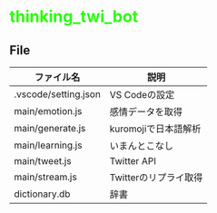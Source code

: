 # <span style="color: #2AFF00;">thinking_twi_bot</span>

## File

|ファイル名             |説明               |
|--------------------|-------------------|
|.vscode/setting.json|VS Codeの設定       |
|main/emotion.js     |感情データを取得      |
|main/generate.js    |kuromojiで日本語解析 |
|main/learning.js    |いまんとこなし         |
|main/tweet.js       |Twitter API        |
|main/stream.js      |Twitterのリプライ取得  |
|dictionary.db       |辞書                |
